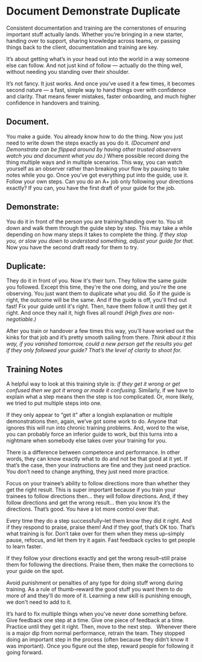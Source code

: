 # Document Demonstrate Duplicate

Consistent documentation and training are the cornerstones of ensuring important stuff actually lands. Whether you’re bringing in a new starter, handing over to support, sharing knowledge across teams, or passing things back to the client, documentation and training are key.  

It’s about getting what’s in your head out into the world in a way someone else can follow. And not just kind of follow — actually do the thing well, without needing you standing over their shoulder.

It’s not fancy. It just works. And once you’ve used it a few times, it becomes second nature — a fast, simple way to hand things over with confidence and clarity. That means fewer mistakes, faster onboarding, and much higher confidence in handovers and training.

## Document. 
You make a guide. You already know how to do the thing. Now you just need to write down the steps exactly as you do it. 
_(Document and Demonstrate can be flipped around by having other trusted observers watch you and document what you do.)_ 
Where possible record doing the thing multiple ways and in multiple scenarios. This way, you can watch yourself as an observer rather than breaking your flow by pausing to take notes while you go. Once you've got everything put into the guide, use it. Follow your own steps. Can you do an A+ job only following your directions exactly? If you can, you have the first draft of your guide for the job. 

## Demonstrate: 
You do it in front of the person you are training/handing over to. You sit down and walk them through the guide step by step. This may take a while depending on how many steps it takes to complete the thing. _If they stop you, or slow you down to understand something, adjust your guide for that._
Now you have the second draft ready for them to try. 

## Duplicate: 
They do it in front of you. Now it's their turn. They follow the same guide you followed. Except this time, they're the one doing, and you're the one observing. You just want them to duplicate what you did. So if the guide is right, the outcome will be the same. And if the guide is off, you'll find out fast! Fix your guide until it's right. Then, have them follow it until they get it right. And once they nail it, high fives all round! _(High fives are non-negotiable.)_

After you train or handover a few times this way, you’ll have worked out the kinks for that job and it’s pretty smooth sailing from there. 
_Think about it this way, if you vanished tomorrow, could a new person get the results you get if they only followed your guide? That’s the level of clarity to shoot for._

## Training Notes

A helpful way to look at this training style is: _if they get it wrong or get confused then we got it wrong or made it confusing_. Similarly, if we have to explain what a step means then the step is too complicated. Or, more likely, we tried to put multiple steps into one.

If they only appear to “get it” after a longish explanation or multiple demonstrations then, again, we’ve got some work to do. Anyone that ignores this will run into chronic training problems. And, word to the wise, you can probably force an inferior guide to work, but this turns into a nightmare when somebody else takes over your training for you.   

There is a difference between competence and performance. In other words, they can know exactly what to do and not be that good at it yet. If that’s the case, then your instructions are fine and they just need practice. You don’t need to change anything, they just need more practice.

Focus on your trainee’s ability to follow directions more than whether they get the right result. This is super important because if you train your trainees to follow directions then… they will follow directions. And, if they follow directions and get the wrong result… then you know it’s the directions. That’s good. You have a lot more control over that.

Every time they do a step successfully–let them know they did it right. And if they respond to praise, praise them! And if they goof, that’s OK too. That’s what training is for. Don’t take over for them when they mess up–simply pause, refocus, and let them try it again. Fast feedback cycles to get people to learn faster.

If they follow your directions exactly and get the wrong result–still praise them for following the directions. Praise them, then make the corrections to your guide on the spot.

Avoid punishment or penalties of any type for doing stuff wrong during training. As a rule of thumb–reward the good stuff you want them to do more of and they'll do more of it. Learning a new skill is punishing enough, we don't need to add to it.

It’s hard to fix multiple things when you've never done something before. Give feedback one step at a time. Give one piece of feedback at a time. Practice until they get it right. Then, move to the next step.   Whenever there is a major dip from normal performance, retrain the team. They stopped doing an important step in the process (often because they didn’t know it was important). Once you figure out the step, reward people for following it going forward.
